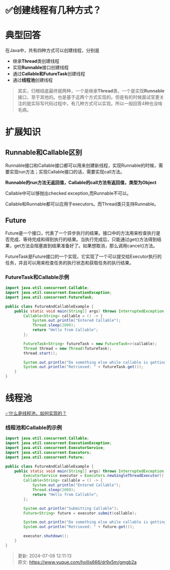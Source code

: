 # ✅创建线程有几种方式？

# 典型回答
在Java中，共有四种方式可以创建线程，分别是

+ 继承**Thread**类创建线程
+ 实现**Runnable**接口创建线程
+ 通过**Callable和FutureTask**创建线程
+ 通过**线程池**创建线程



> 其实，归根结底最终就两种，一个是继承**Thread**类，一个是实现**Runnable**接口，至于其他的。也是基于这两个方式实现的。但是有的时候面试官更关注的是实际写代码过程中，有几种方式可以实现。所以一般回答4种也没啥毛病。
>



# 扩展知识
## Runnable和Callable区别


Runnable接口和Callable接口都可以用来创建新线程，实现Runnable的时候，需要实现run方法；实现Callable接口的话，需要实现call方法。



**Runnable的run方法无返回值，Callable的call方法有返回值，类型为Object**



Callable中可以够抛出checked exception,而Runnable不可以。



Callable和Runnable都可以应用于executors。而Thread类只支持Runnable。



## Future


Future是一个接口，代表了一个异步执行的结果。接口中的方法用来检查执行是否完成、等待完成和得到执行的结果。当执行完成后，只能通过get()方法得到结果，get方法会阻塞直到结果准备好了。如果想取消，那么调用cancel()方法。



FutureTask是Future接口的一个实现，它实现了一个可以提交给Executor执行的任务，并且可以用来检查任务的执行状态和获取任务的执行结果。





### FutureTask和Callable示例


```java
import java.util.concurrent.Callable;
import java.util.concurrent.ExecutionException;
import java.util.concurrent.FutureTask;

public class FutureAndCallableExample {
    public static void main(String[] args) throws InterruptedException, ExecutionException {
        Callable<String> callable = () -> {
            System.out.println("Entered Callable");
            Thread.sleep(2000);
            return "Hello from Callable";
        };

        FutureTask<String> futureTask = new FutureTask<>(callable);
        Thread thread = new Thread(futureTask);
        thread.start();

        System.out.println("Do something else while callable is getting executed");
        System.out.println("Retrieved: " + futureTask.get());
    }
}

```



# 线程池


[✅什么是线程池，如何实现的？](https://www.yuque.com/hollis666/dr9x5m/fb5th6)



### 线程池和Callable的示例


```java
import java.util.concurrent.Callable;
import java.util.concurrent.ExecutionException;
import java.util.concurrent.ExecutorService;
import java.util.concurrent.Executors;
import java.util.concurrent.Future;

public class FutureAndCallableExample {
    public static void main(String[] args) throws InterruptedException, ExecutionException {
        ExecutorService executor = Executors.newSingleThreadExecutor();
        Callable<String> callable = () -> {
            System.out.println("Entered Callable");
            Thread.sleep(2000);
            return "Hello from Callable";
        };

        System.out.println("Submitting Callable");
        Future<String> future = executor.submit(callable);

        System.out.println("Do something else while callable is getting executed");
        System.out.println("Retrieved: " + future.get());

        executor.shutdown();
    }
}

```



> 更新: 2024-07-08 12:11:13  
> 原文: <https://www.yuque.com/hollis666/dr9x5m/gmgb2a>